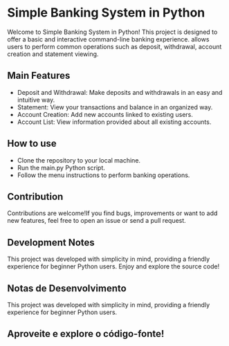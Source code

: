 # Simple Banking System in Python

Welcome to Simple Banking System in Python! This project is designed to offer a basic and interactive command-line banking experience. allows users to perform common operations such as deposit, withdrawal, account creation and statement viewing.

## Main Features

* Deposit and Withdrawal: Make deposits and withdrawals in an easy and intuitive way.
* Statement: View your transactions and balance in an organized way.
* Account Creation: Add new accounts linked to existing users.
* Account List: View information provided about all existing accounts.

## How to use

* Clone the repository to your local machine.
* Run the main.py Python script.
* Follow the menu instructions to perform banking operations.

## Contribution
Contributions are welcome!If you find bugs, improvements or want to add new features, feel free to open an issue or send a pull request.

## Development Notes
This project was developed with simplicity in mind, providing a friendly experience for beginner Python users.
Enjoy and explore the source code!

## Notas de Desenvolvimento
This project was developed with simplicity in mind, providing a friendly experience for beginner Python users.

## Aproveite e explore o código-fonte!
